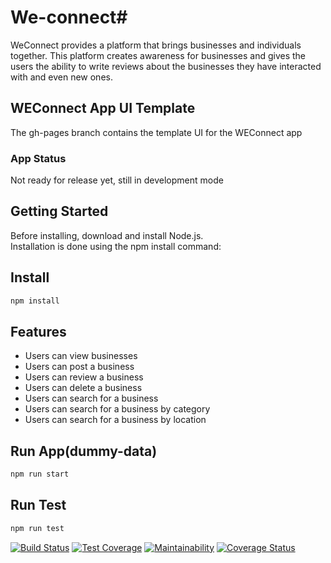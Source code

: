 # We-connect# 
 
WeConnect provides a platform that brings businesses and individuals together. This platform creates awareness for businesses and gives the users the ability to write reviews about the businesses they have interacted with and even new ones.  

## WEConnect App UI Template
The gh-pages branch contains the template UI for the WEConnect app

### App Status
Not ready for release yet, still in development mode
<h2>Getting Started</h2>
Before installing, download and install Node.js.<br>
Installation is done using the npm install command:

## Install
```bash
npm install 
```
## Features
* Users can view businesses
* Users can post a business
* Users can review a business
* Users can delete a business
* Users can search for a business
* Users can search for a business by category
* Users can search for a business by location

## Run App(dummy-data)
```bash
npm run start
```

## Run Test
```bash
npm run test


```

[![Build Status](https://travis-ci.org/ddouglasz/We-connect.svg?branch=bugfix-badges)](https://travis-ci.org/ddouglasz/We-connect)
 [![Test Coverage](https://api.codeclimate.com/v1/badges/3353fa511defef2f1372/test_coverage)](https://codeclimate.com/github/ddouglasz/We-connect/test_coverage)
[![Maintainability](https://api.codeclimate.com/v1/badges/3353fa511defef2f1372/maintainability)](https://codeclimate.com/github/ddouglasz/We-connect/maintainability)
[![Coverage Status](https://coveralls.io/repos/github/ddouglasz/We-connect/badge.svg?branch=bugfix-badges)](https://coveralls.io/github/ddouglasz/We-connect?branch=bugfix-badges)
